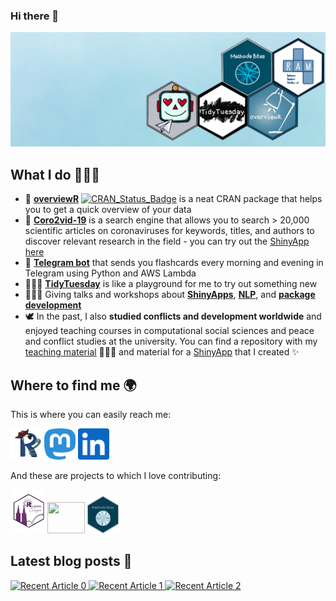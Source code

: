 ### Hi there 👋

![image](https://raw.githubusercontent.com/cosimameyer/cosimameyer/master/img/background_smaller.jpg) 

## What I do 👩🏼‍💻

- 🔦 [**overviewR**](https://github.com/cosimameyer/overviewR) [![CRAN\_Status\_Badge](https://www.r-pkg.org/badges/version/overviewR)](https://cran.r-project.org/package=overviewR) is a neat CRAN package that helps you to get a quick overview of your data
- 🦠 [**Coro2vid-19**](https://github.com/dennis-hammerschmidt/Coro2vid-19) is a search engine that allows you to search > 20,000 scientific articles on coronaviruses for keywords, titles, and authors to discover relevant research in the field - you can try out the [ShinyApp here](https://cosima-meyer.shinyapps.io/coro2vid-19-shinyapp/)
- 🤖 [**Telegram bot**](https://github.com/dennis-hammerschmidt/telegram-bot) that sends you flashcards every morning and evening in Telegram using Python and AWS Lambda
- 👩🏼‍🎨 [**TidyTuesday**](https://github.com/cosimameyer/TidyTuesday) is like a playground for me to try out something new
- 👩🏼‍💻 Giving talks and workshops about [**ShinyApps**](https://github.com/cosimameyer/conflict-elections), [**NLP**](https://github.com/cosimameyer/nlp-talk), and [**package development**](https://cosimameyer.rbind.io/slides/overviewr/talk#1) 
- 🕊 In the past, I also **studied conflicts and development worldwide** and enjoyed teaching courses in computational social sciences and peace and conflict studies at the university. You can find a repository with my [teaching material](https://github.com/cosimameyer/complexities-in-analyzing-conflict-course-material) 👩🏼‍🏫 and material for a [ShinyApp](https://github.com/cosimameyer/conflict-elections) that I created ✨

## Where to find me 🌍

This is where you can easily reach me:

<a href="https://cosimameyer.com"><img src="https://github.com/cosimameyer/cosimameyer/blob/master/img/featured.png" data-canonical-src="https://cosimameyer.com" width="50" height="50" /></a>
<a href="https://mas.to/@cosima_meyer"><img src="https://github.com/cosimameyer/cosimameyer/blob/master/img/Mastodon_Logotype.png" data-canonical-src="https://mas.to/@cosima_meyer" width="50" height="50" /></a>
<a href="https://www.linkedin.com/in/cosimameyer/"><img src="https://github.com/cosimameyer/cosimameyer/blob/master/img/linkedin.svg" data-canonical-src="https://www.linkedin.com/in/cosimameyer/" width="50" height="50" /></a> 

And these are projects to which I love contributing: 

<a href="https://linktr.ee/rladies_cologne"><img src="https://github.com/rladiescologne/.github/blob/main/profile/R-Ladies_Cologne.png" data-canonical-src="https://linktr.ee/rladies_cologne" width="55" height="70" /></a>
<a href="https://correlaid.org/"><img src="https://i.imgur.com/2bjkz4f.png" data-canonical-src="https://correlaid.org/" width="60" height="50" /></a>
<a href="https://www.mzes.uni-mannheim.de/socialsciencedatalab/"><img src="https://github.com/SocialScienceDataLab/.github/blob/main/DMU-logo.png" data-canonical-src="https://www.mzes.uni-mannheim.de/socialsciencedatalab/" width="50" height="60" /></a>

<!--- - Blogging about data science at [Methods Bites](https://www.mzes.uni-mannheim.de/socialsciencedatalab/) 👾
- Co-organizing [R-Ladies Cologne](https://linktr.ee/rladies_cologne) 💜
- Data for good @ [CorrelAid](https://correlaid.org/)
- Supporting young scholars in the field of social sciences as a chairwoman at [RAM e.V.](https://www.ram-ev.de) 🎓
[Tweeting](https://twitter.com/cosima_meyer) 🐥 about what interests me
- [Posting new projects on my website](https://cosimameyer.com) 💻, and [updates on LinkedIn](https://www.linkedin.com/in/cosimameyer/) 👩🏼‍💼-->

## Latest blog posts 📝

<a target="_blank" href="https://github-readme-medium-recent-article.vercel.app/medium/@cosimameyer/0"><img src="https://github-readme-medium-recent-article.vercel.app/medium/@cosimameyer/0" alt="Recent Article 0"> 
<a target="_blank" href="https://github-readme-medium-recent-article.vercel.app/medium/@cosimameyer/1"><img src="https://github-readme-medium-recent-article.vercel.app/medium/@cosimameyer/1" alt="Recent Article 1"> 
<a target="_blank" href="https://github-readme-medium-recent-article.vercel.app/medium/@cosimameyer/2"><img src="https://github-readme-medium-recent-article.vercel.app/medium/@cosimameyer/2" alt="Recent Article 2"> 
<!-- <a target="_blank" href="https://github-readme-medium-recent-article.vercel.app/medium/@cosimameyer/3"><img src="https://github-readme-medium-recent-article.vercel.app/medium/@cosimameyer/3" alt="Recent Article 3"> 
<a target="_blank" href="https://github-readme-medium-recent-article.vercel.app/medium/@cosimameyer/4"><img src="https://github-readme-medium-recent-article.vercel.app/medium/@cosimameyer/4" alt="Recent Article 4"> -->

<!-- BLOG-POST-LIST:START -->
<!-- BLOG-POST-LIST:END -->
